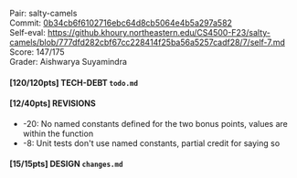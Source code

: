 Pair: salty-camels \
Commit: [0b34cb6f6102716ebc64d8cb5064e4b5a297a582](https://github.khoury.northeastern.edu/CS4500-F23/salty-camels/tree/0b34cb6f6102716ebc64d8cb5064e4b5a297a582) \
Self-eval: https://github.khoury.northeastern.edu/CS4500-F23/salty-camels/blob/777dfd282cbf67cc228414f25ba56a5257cadf28/7/self-7.md \
Score: 147/175 \
Grader: Aishwarya Suyamindra

#### [120/120pts] TECH-DEBT `todo.md`

#### [12/40pts] REVISIONS
- -20: No named constants defined for the two bonus points, values are within the function 
- -8: Unit tests don't use named constants, partial credit for saying so

#### [15/15pts] DESIGN `changes.md`
